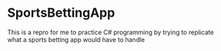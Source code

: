 # SportsBettingApp
This is a repro for me to practice C# programming by trying to replicate what a sports betting app would have to handle
